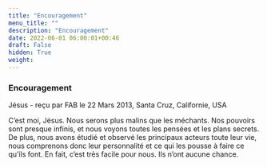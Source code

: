 ```yaml
---
title: "Encouragement"
menu_title: ""
description: "Encouragement"
date: 2022-06-01 06:00:01+00:46
draft: False
hidden: True
weight:
---
```

### Encouragement

Jésus - reçu par FAB le 22 Mars 2013, Santa Cruz, Californie, USA

C’est moi, Jésus. Nous serons plus malins que les méchants. Nos pouvoirs sont presque infinis, et nous voyons toutes les pensées et les plans secrets. De plus, nous avons étudié et observé les principaux acteurs toute leur vie, nous comprenons donc leur personnalité et ce qui les pousse à faire ce qu’ils font. En fait, c’est très facile pour nous. Ils n’ont aucune chance.



